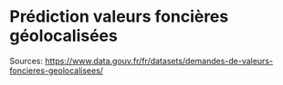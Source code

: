 # Prédiction valeurs foncières géolocalisées

Sources:
https://www.data.gouv.fr/fr/datasets/demandes-de-valeurs-foncieres-geolocalisees/

